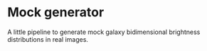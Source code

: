 # Mock generator

A little pipeline to generate mock galaxy bidimensional brightness distributions in real images.
